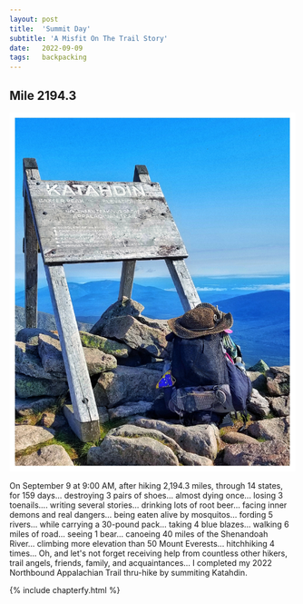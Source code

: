 ```yaml
---
layout: post
title:  'Summit Day'
subtitle: 'A Misfit On The Trail Story'
date:   2022-09-09
tags:   backpacking
---
```

## Mile 2194.3

![summit](/assets/img_misfit_series/23-summit.jpeg)

On September 9 at 9:00 AM, after hiking 2,194.3 miles, through 14 states, for 159 days... destroying 3 pairs of shoes... almost dying
once... losing 3 toenails.... writing several stories... drinking lots of root beer... facing inner demons and real dangers... being eaten
alive by mosquitos... fording 5 rivers... while carrying a 30-pound pack... taking 4 blue blazes... walking 6 miles of road... seeing 1
bear... canoeing 40 miles of the Shenandoah River... climbing more elevation than 50 Mount Everests... hitchhiking 4 times... Oh, and let's
not forget receiving help from countless other hikers, trail angels, friends, family, and acquaintances... I completed my 2022 Northbound
Appalachian Trail thru-hike by summiting Katahdin.


{% include chapterfy.html %}
